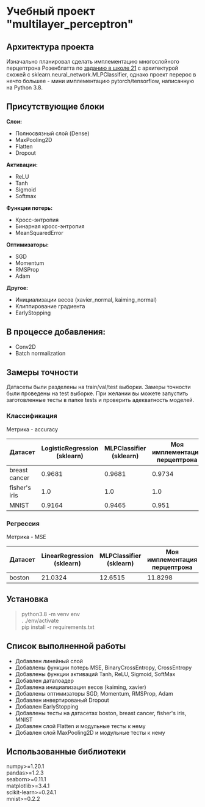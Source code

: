 # Учебный проект "multilayer_perceptron"

## Архитектура проекта
Изначально планировал сделать имплементацию многослойного перцептрона Розенблатта по [заданию в школе 21](docs/subject.pdf) с архитектурой схожей с sklearn.neural_network.MLPClassifier, 
однако проект перерос в нечто большее - мини имплементацию pytorch/tensorflow, написанную на Python 3.8.

## Присутствующие блоки
**Слои:**  
* Полносвязный слой (Dense)
* MaxPooling2D
* Flatten
* Dropout
  
**Активации:**  
* ReLU  
* Tanh  
* Sigmoid  
* Softmax  
  
**Функции потерь:**  
* Кросс-энтропия
* Бинарная кросс-энтропия
* MeanSquaredError  

**Оптимизаторы:**
* SGD
* Momentum
* RMSProp
* Adam

**Другое:**
* Инициализации весов (xavier_normal, kaiming_normal)
* Клиппирование градиента
* EarlyStopping  

## В процессе добавления:

* Conv2D
* Batch normalization

## Замеры точности

Датасеты были разделены на train/val/test выборки. Замеры точности были проведены на test выборке.
При желании вы можете запустить заготовленные тесты в папке tests и проверить адекватность моделей.

### Классификация

Метрика - accuracy

Датасет | LogisticRegression (sklearn) | MLPClassifier (sklearn) | Моя имплементация перцептрона
--- | --- | --- | ---
breast cancer | 0.9681 | 0.9681 | 0.9734 |
fisher's iris | 1.0 | 1.0 | 1.0 |
MNIST | 0.9164 |0.9465 | 0.951 |

### Регрессия

Метрика - MSE

Датасет | LinearRegression (sklearn) | MLPClassifier (sklearn) | Моя имплементация перцептрона
--- | --- | --- | ---
boston | 21.0324 | 12.6515 | 11.8298 |

## Установка
>python3.8 -m venv env  
>. ./env/activate  
>pip install -r requirements.txt


## Список выполненной работы

* Добавлен линейный слой
* Добавлены функции потерь MSE, BinaryCrossEntropy, CrossEntropy
* Добавлены функции активаций Tanh, ReLU, Sigmoid, SoftMax
* Добавлен даталоадер
* Добавлена инициализация весов (kaiming, xavier)
* Добавлены оптимизаторы SGD, Momentum, RMSProp, Adam
* Добавлен инвертированый Dropout
* Добавлен EarlyStopping
* Добавлены тесты на датасетах boston, breast cancer, fisher's iris, MNIST
* Добавлен слой Flatten и модульные тесты к нему
* Добавлен слой MaxPooling2D и модульные тесты к нему

## Использованные библиотеки
numpy>=1.20.1  
pandas>=1.2.3  
seaborn>=0.11.1  
matplotlib>=3.4.1  
scikit-learn>=0.24.1  
mnist>=0.2.2  

